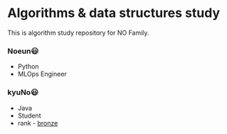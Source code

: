 # Algorithms & data structures study
This is algorithm study repository for NO Family.

### Noeun:smiley:
* Python
* MLOps Engineer

### kyuNo:smiley:
* Java
* Student
* rank - [bronze](https://solved.ac/problems/level/1)
